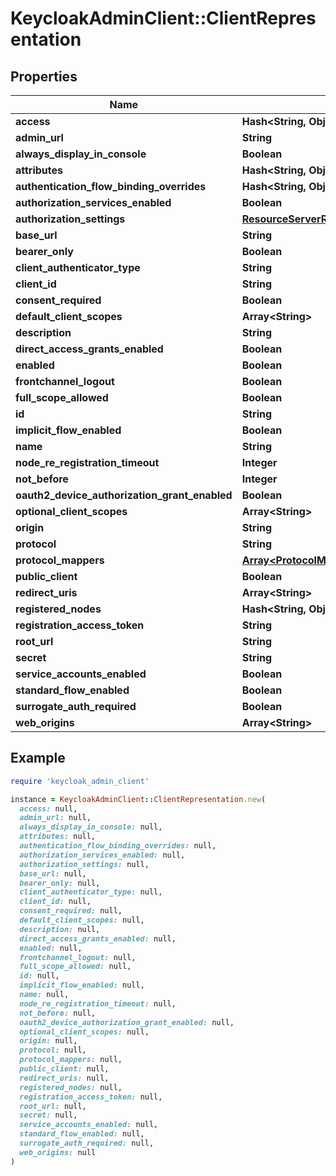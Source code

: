 # KeycloakAdminClient::ClientRepresentation

## Properties

| Name | Type | Description | Notes |
| ---- | ---- | ----------- | ----- |
| **access** | **Hash&lt;String, Object&gt;** |  | [optional] |
| **admin_url** | **String** |  | [optional] |
| **always_display_in_console** | **Boolean** |  | [optional] |
| **attributes** | **Hash&lt;String, Object&gt;** |  | [optional] |
| **authentication_flow_binding_overrides** | **Hash&lt;String, Object&gt;** |  | [optional] |
| **authorization_services_enabled** | **Boolean** |  | [optional] |
| **authorization_settings** | [**ResourceServerRepresentation**](ResourceServerRepresentation.md) |  | [optional] |
| **base_url** | **String** |  | [optional] |
| **bearer_only** | **Boolean** |  | [optional] |
| **client_authenticator_type** | **String** |  | [optional] |
| **client_id** | **String** |  | [optional] |
| **consent_required** | **Boolean** |  | [optional] |
| **default_client_scopes** | **Array&lt;String&gt;** |  | [optional] |
| **description** | **String** |  | [optional] |
| **direct_access_grants_enabled** | **Boolean** |  | [optional] |
| **enabled** | **Boolean** |  | [optional] |
| **frontchannel_logout** | **Boolean** |  | [optional] |
| **full_scope_allowed** | **Boolean** |  | [optional] |
| **id** | **String** |  | [optional] |
| **implicit_flow_enabled** | **Boolean** |  | [optional] |
| **name** | **String** |  | [optional] |
| **node_re_registration_timeout** | **Integer** |  | [optional] |
| **not_before** | **Integer** |  | [optional] |
| **oauth2_device_authorization_grant_enabled** | **Boolean** |  | [optional] |
| **optional_client_scopes** | **Array&lt;String&gt;** |  | [optional] |
| **origin** | **String** |  | [optional] |
| **protocol** | **String** |  | [optional] |
| **protocol_mappers** | [**Array&lt;ProtocolMapperRepresentation&gt;**](ProtocolMapperRepresentation.md) |  | [optional] |
| **public_client** | **Boolean** |  | [optional] |
| **redirect_uris** | **Array&lt;String&gt;** |  | [optional] |
| **registered_nodes** | **Hash&lt;String, Object&gt;** |  | [optional] |
| **registration_access_token** | **String** |  | [optional] |
| **root_url** | **String** |  | [optional] |
| **secret** | **String** |  | [optional] |
| **service_accounts_enabled** | **Boolean** |  | [optional] |
| **standard_flow_enabled** | **Boolean** |  | [optional] |
| **surrogate_auth_required** | **Boolean** |  | [optional] |
| **web_origins** | **Array&lt;String&gt;** |  | [optional] |

## Example

```ruby
require 'keycloak_admin_client'

instance = KeycloakAdminClient::ClientRepresentation.new(
  access: null,
  admin_url: null,
  always_display_in_console: null,
  attributes: null,
  authentication_flow_binding_overrides: null,
  authorization_services_enabled: null,
  authorization_settings: null,
  base_url: null,
  bearer_only: null,
  client_authenticator_type: null,
  client_id: null,
  consent_required: null,
  default_client_scopes: null,
  description: null,
  direct_access_grants_enabled: null,
  enabled: null,
  frontchannel_logout: null,
  full_scope_allowed: null,
  id: null,
  implicit_flow_enabled: null,
  name: null,
  node_re_registration_timeout: null,
  not_before: null,
  oauth2_device_authorization_grant_enabled: null,
  optional_client_scopes: null,
  origin: null,
  protocol: null,
  protocol_mappers: null,
  public_client: null,
  redirect_uris: null,
  registered_nodes: null,
  registration_access_token: null,
  root_url: null,
  secret: null,
  service_accounts_enabled: null,
  standard_flow_enabled: null,
  surrogate_auth_required: null,
  web_origins: null
)
```

